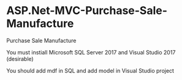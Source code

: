 # ASP.Net-MVC-Purchase-Sale-Manufacture
Purchase Sale Manufacture

You must instiall Microsoft SQL Server 2017 and Visual Studio 2017 (desirable) 

You should add mdf in SQL and add model in Visual Studio project

